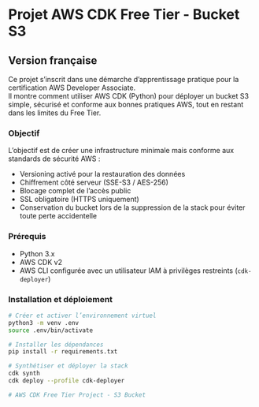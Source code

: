 
# Projet AWS CDK Free Tier - Bucket S3

## Version française

Ce projet s’inscrit dans une démarche d’apprentissage pratique pour la certification AWS Developer Associate.  
Il montre comment utiliser AWS CDK (Python) pour déployer un bucket S3 simple, sécurisé et conforme aux bonnes pratiques AWS, tout en restant dans les limites du Free Tier.

### Objectif
L’objectif est de créer une infrastructure minimale mais conforme aux standards de sécurité AWS :
- Versioning activé pour la restauration des données
- Chiffrement côté serveur (SSE-S3 / AES-256)
- Blocage complet de l’accès public
- SSL obligatoire (HTTPS uniquement)
- Conservation du bucket lors de la suppression de la stack pour éviter toute perte accidentelle

### Prérequis
- Python 3.x  
- AWS CDK v2  
- AWS CLI configurée avec un utilisateur IAM à privilèges restreints (`cdk-deployer`)

### Installation et déploiement
```bash
# Créer et activer l’environnement virtuel
python3 -m venv .env
source .env/bin/activate

# Installer les dépendances
pip install -r requirements.txt

# Synthétiser et déployer la stack
cdk synth
cdk deploy --profile cdk-deployer

# AWS CDK Free Tier Project - S3 Bucket

